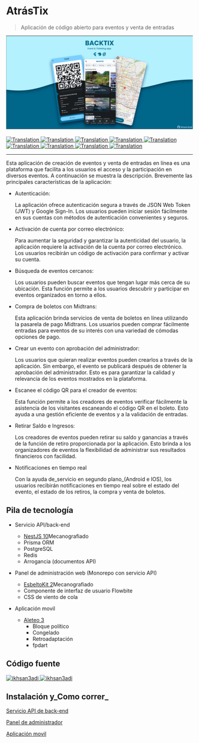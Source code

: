 # AtrásTix

> Aplicación de código abierto para eventos y venta de entradas

<img src="assets/social_preview.png">
<br>
<br>
<a href="./README.md">
  <img alt="Translation" src="https://img.shields.io/badge/Bahasa_Indonesia-blue?style=for-the-badge&logo=googletranslate&logoColor=blue&labelColor=white">
</a>
<a href="./README.en.md">
  <img alt="Translation" src="https://img.shields.io/badge/English-blue?style=for-the-badge&logo=googletranslate&logoColor=blue&labelColor=white">
</a>
<a href="./README.zh-CN.md">
  <img alt="Translation" src="https://img.shields.io/badge/简体中文-blue?style=for-the-badge&logo=googletranslate&logoColor=blue&labelColor=white">
</a>
<a href="./README.ja.md">
  <img alt="Translation" src="https://img.shields.io/badge/日本語-blue?style=for-the-badge&logo=googletranslate&logoColor=blue&labelColor=white">
</a>
<a href="./README.ar.md">
  <img alt="Translation" src="https://img.shields.io/badge/Arabic_عربي-blue?style=for-the-badge&logo=googletranslate&logoColor=blue&labelColor=white">
</a>
<a href="./README.pt.md">
  <img alt="Translation" src="https://img.shields.io/badge/Português-blue?style=for-the-badge&logo=googletranslate&logoColor=blue&labelColor=white">
</a>
<a href="./README.es.md">
  <img alt="Translation" src="https://img.shields.io/badge/Español-blue?style=for-the-badge&logo=googletranslate&logoColor=blue&labelColor=white">
</a>
<a href="./README.fr.md">
  <img alt="Translation" src="https://img.shields.io/badge/Français-blue?style=for-the-badge&logo=googletranslate&logoColor=blue&labelColor=white">
</a>
<a href="./README.vi.md">
  <img alt="Translation" src="https://img.shields.io/badge/Tiếng_Việt-blue?style=for-the-badge&logo=googletranslate&logoColor=blue&labelColor=white">
</a>

* * *

Esta aplicación de creación de eventos y venta de entradas en línea es una plataforma que facilita a los usuarios el acceso y la participación en diversos eventos. A continuación se muestra la descripción.
Brevemente las principales características de la aplicación:

-   Autenticación:

    La aplicación ofrece autenticación segura a través de JSON Web Token (JWT) y Google Sign-In. Los usuarios pueden iniciar sesión fácilmente en sus cuentas con métodos de autenticación convenientes y seguros.

-   Activación de cuenta por correo electrónico:

    Para aumentar la seguridad y garantizar la autenticidad del usuario, la aplicación requiere la activación de la cuenta por correo electrónico. Los usuarios recibirán un código de activación para confirmar y activar su cuenta.

-   Búsqueda de eventos cercanos:

    Los usuarios pueden buscar eventos que tengan lugar más cerca de su ubicación. Esta función permite a los usuarios descubrir y participar en eventos organizados en torno a ellos.

-   Compra de boletos con Midtrans:

    Esta aplicación brinda servicios de venta de boletos en línea utilizando la pasarela de pago Midtrans. Los usuarios pueden comprar fácilmente entradas para eventos de su interés con una variedad de cómodas opciones de pago.

-   Crear un evento con aprobación del administrador:

    Los usuarios que quieran realizar eventos pueden crearlos a través de la aplicación. Sin embargo, el evento se publicará después de obtener la aprobación del administrador. Esto es para garantizar la calidad y relevancia de los eventos mostrados en la plataforma.

-   Escanee el código QR para el creador de eventos:

    Esta función permite a los creadores de eventos verificar fácilmente la asistencia de los visitantes escaneando el código QR en el boleto. Esto ayuda a una gestión eficiente de eventos y a la validación de entradas.

-   Retirar Saldo e Ingresos:

    Los creadores de eventos pueden retirar su saldo y ganancias a través de la función de retiro proporcionada por la aplicación. Esto brinda a los organizadores de eventos la flexibilidad de administrar sus resultados financieros con facilidad.

-   Notificaciones en tiempo real

    Con la ayuda de_servicio en segundo plano_(Android e IOS), los usuarios recibirán notificaciones en tiempo real sobre el estado del evento, el estado de los retiros, la compra y venta de boletos.

## Pila de tecnología

-   Servicio API/back-end

    -   [NestJS 10](https://nestjs.com/)Mecanografiado
    -   Prisma ORM
    -   PostgreSQL
    -   Redis
    -   Arrogancia (documentos API)

-   Panel de administración web (Monorepo con servicio API)

    -   [EsbeltoKit 2](https://kit.svelte.dev/)Mecanografiado
    -   Componente de interfaz de usuario Flowbite
    -   CSS de viento de cola

-   Aplicación movil

    -   [Aleteo 3](https://flutter.dev/)
        -   Bloque político
        -   Congelado
        -   Retroadaptación
        -   fpdart

## Código fuente

<a href="https://github.com/ikhsan3adi/backtix-app">
  <img height='25em' src="https://img.shields.io/badge/BackTix_App-027DFD?style=for-the-badge&logo=github&logoColor=white" title="ikhsan3adi" />
</a>

<a href="https://github.com/ikhsan3adi/backtix-service">
  <img height='25em' src="https://img.shields.io/badge/BackTix_Api_Service & Admin panel-ea2845?style=for-the-badge&logo=github&logoColor=white" title="ikhsan3adi" />
</a>

## Instalación y_Como correr_

[Servicio API de back-end](docs/api-service.md)

[Panel de administrador](docs/admin-panel.md)

[Aplicación movil](docs/mobile-app.md)
